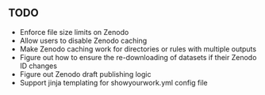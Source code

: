 TODO
----

- Enforce file size limits on Zenodo
- Allow users to disable Zenodo caching
- Make Zenodo caching work for directories or rules with multiple outputs
- Figure out how to ensure the re-downloading of datasets if their Zenodo ID changes
- Figure out Zenodo draft publishing logic
- Support jinja templating for showyourwork.yml config file